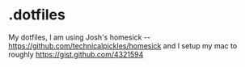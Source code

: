 .dotfiles
=========

My dotfiles, I am using Josh's homesick -- https://github.com/technicalpickles/homesick and I setup my mac to roughly https://gist.github.com/4321594
